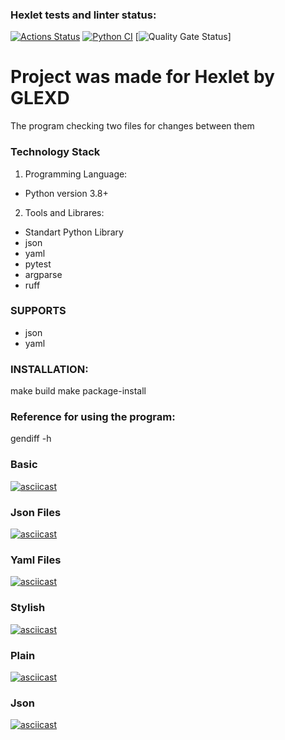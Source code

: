 ### Hexlet tests and linter status:

[![Actions Status](https://github.com/GLEXD/python-project-50/actions/workflows/hexlet-check.yml/badge.svg)](https://github.com/GLEXD/python-project-50/actions)
[![Python CI](https://github.com/GLEXD/python-project-50/actions/workflows/ci.yml/badge.svg)](https://github.com/GLEXD/python-project-50/actions/workflows/ci.yml)
[![Quality Gate Status](https://sonarcloud.io/api/project_badges/measure?project=GLEXD_python-project-50&metric=alert_status)]

# Project was made for Hexlet by GLEXD
The program checking two files for changes between them

### Technology Stack
1. Programming Language:
* Python version 3.8+
2. Tools and Librares:
* Standart Python Library
* json
* yaml
* pytest
* argparse
* ruff

### SUPPORTS
* json
* yaml

### INSTALLATION:

make build
make package-install

### Reference for using the program:

gendiff -h

### Basic

[![asciicast](https://asciinema.org/a/SZqODsyBIKmes1PNbScnL87F3.svg)](https://asciinema.org/a/SZqODsyBIKmes1PNbScnL87F3)

### Json Files

[![asciicast](https://asciinema.org/a/fqykCyorQQ7Wv4tnYvZaNPnfw.svg)](https://asciinema.org/a/fqykCyorQQ7Wv4tnYvZaNPnfw)

### Yaml Files

[![asciicast](https://asciinema.org/a/a9qyoAVyUo3tkeDePXrqKfpJA.svg)](https://asciinema.org/a/a9qyoAVyUo3tkeDePXrqKfpJA)

### Stylish

[![asciicast](https://asciinema.org/a/gvaR1a8qyupPGH1PAGPVOPE3r.svg)](https://asciinema.org/a/gvaR1a8qyupPGH1PAGPVOPE3r)

### Plain

[![asciicast](https://asciinema.org/a/VL6XHYq83dN0Iza1inc3tAWm5.svg)](https://asciinema.org/a/VL6XHYq83dN0Iza1inc3tAWm5)

### Json

[![asciicast](https://asciinema.org/a/4tkomNp2E3ERpDua1gDYjH1T4.svg)](https://asciinema.org/a/4tkomNp2E3ERpDua1gDYjH1T4)
